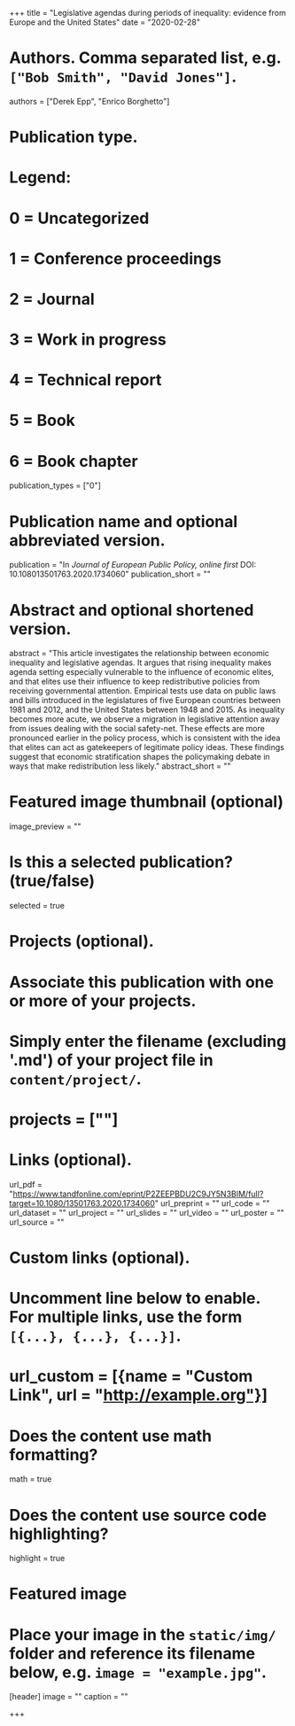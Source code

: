 +++
title = "Legislative agendas during periods of inequality: evidence from Europe and the United States"
date = "2020-02-28"

# Authors. Comma separated list, e.g. `["Bob Smith", "David Jones"]`.
authors = ["Derek Epp", "Enrico Borghetto"]

# Publication type.
# Legend:
# 0 = Uncategorized
# 1 = Conference proceedings
# 2 = Journal
# 3 = Work in progress
# 4 = Technical report
# 5 = Book
# 6 = Book chapter
publication_types = ["0"] 

# Publication name and optional abbreviated version.
publication = "In *Journal of European Public Policy, online first* DOI: 10.108013501763.2020.1734060"
publication_short = ""

# Abstract and optional shortened version.
abstract = "This article investigates the relationship between economic inequality and legislative agendas. It argues that rising inequality makes agenda setting especially vulnerable to the influence of economic elites, and that elites use their influence to keep redistributive policies from receiving governmental attention. Empirical tests use data on public laws and bills introduced in the legislatures of five European countries between 1981 and 2012, and the United States between 1948 and 2015. As inequality becomes more acute, we observe a migration in legislative attention away from issues dealing with the social safety-net. These effects are more pronounced earlier in the policy process, which is consistent with the idea that elites can act as gatekeepers of legitimate policy ideas. These findings suggest that economic stratification shapes the policymaking debate in ways that make redistribution less likely."
abstract_short = ""

# Featured image thumbnail (optional)
image_preview = ""

# Is this a selected publication? (true/false)
selected = true

# Projects (optional).
#   Associate this publication with one or more of your projects.
#   Simply enter the filename (excluding '.md') of your project file in `content/project/`.
# projects = [""]

# Links (optional).
url_pdf = "https://www.tandfonline.com/eprint/P2ZEEPBDU2C9JY5N3BIM/full?target=10.1080/13501763.2020.1734060"
url_preprint = ""
url_code = ""
url_dataset = ""
url_project = ""
url_slides = ""
url_video = ""
url_poster = ""
url_source = ""

# Custom links (optional).
#   Uncomment line below to enable. For multiple links, use the form `[{...}, {...}, {...}]`.
# url_custom = [{name = "Custom Link", url = "http://example.org"}]

# Does the content use math formatting?
math = true

# Does the content use source code highlighting?
highlight = true

# Featured image
# Place your image in the `static/img/` folder and reference its filename below, e.g. `image = "example.jpg"`.
[header]
image = ""
caption = ""

+++